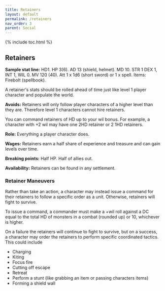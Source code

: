 ```yaml
---
title: Retainers
layout: default
permalink: /retainers
nav_order: 3
parent: Social
---
```

{% include toc.html %}


## Retainers
**Sample stat line:** HD1. HP 3(6). AD 13 (shield, helmet). MD 10. STR 1 DEX 1, INT 1, WIL 0. MV 120 (40). Att 1 x 1d6 (short sword) or 1 x spell. Items: Firebolt (spellbook).

A retainer's stats should be rolled ahead of time just like level 1 player character and populate the world. 

**Avoids:** Retainers will only follow player characters of a higher level than they are. Therefore level 1 characters cannot hire retainers. 

You can command retainers of HD up to your wil bonus. For example, a character with +2 wil may have one 2HD retainer or 2 1HD retainers.

**Role:** Everything a player character does. 

**Wages:** Retainers earn a half share of experience and treasure and can gain levels over time.

**Breaking points:** Half HP. Half of allies out.

**Availability:** Retainers can be found in any settlement. 

### Retainer Maneuvers
Rather than take an action, a character may instead issue a command for their retainers to follow a specific order as a unit. Otherwise, retainers will fight to survive. 

To issue a command, a commander must make a +wil roll against a DC equal to the total HD of monsters in a combat (rounded up) or 10, whichever is higher.

On a failure the retainers will continue to fight to survive, but on a success, a character may order the retainers to perform specific coordinated tactics. This could include

- Charging
- Kiting
- Focus fire
- Cutting off escape
- Retreat
- Perform a stunt (like grabbing an item or passing characters items)
- Forming a shield wall
